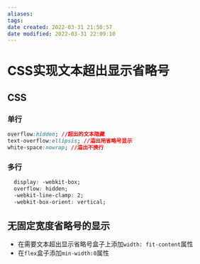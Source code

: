 ```yaml
---
aliases: 
tags: 
date created: 2022-03-31 21:50:57
date modified: 2022-03-31 22:09:10
---
```


# CSS实现文本超出显示省略号

## CSS

### 单行

``` css
overflow:hidden; //超出的文本隐藏
text-overflow:ellipsis; //溢出用省略号显示
white-space:nowrap; //溢出不换行
```

### 多行

```css
  display: -webkit-box;
  overflow: hidden;  
  -webkit-line-clamp: 2;
  -webkit-box-orient: vertical;
```

## 无固定宽度省略号的显示

- 在需要文本超出显示省略号盒子上添加`width: fit-content`属性
- 在`flex`盒子添加`min-width:0`属性